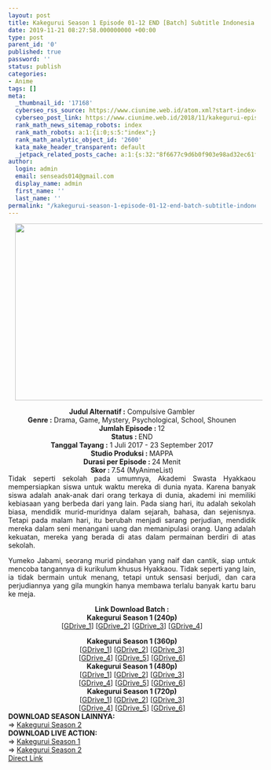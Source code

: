 ```yaml
---
layout: post
title: Kakegurui Season 1 Episode 01-12 END [Batch] Subtitle Indonesia
date: 2019-11-21 08:27:58.000000000 +00:00
type: post
parent_id: '0'
published: true
password: ''
status: publish
categories:
- Anime
tags: []
meta:
  _thumbnail_id: '17168'
  cyberseo_rss_source: https://www.ciunime.web.id/atom.xml?start-index=2701&max-results=150
  cyberseo_post_link: https://www.ciunime.web.id/2018/11/kakegurui-episode-01-12-end-batch.html
  rank_math_news_sitemap_robots: index
  rank_math_robots: a:1:{i:0;s:5:"index";}
  rank_math_analytic_object_id: '2600'
  kata_make_header_transparent: default
  _jetpack_related_posts_cache: a:1:{s:32:"8f6677c9d6b0f903e98ad32ec61f8deb";a:2:{s:7:"expires";i:1656433797;s:7:"payload";a:3:{i:0;a:1:{s:2:"id";i:27005;}i:1;a:1:{s:2:"id";i:27007;}i:2;a:1:{s:2:"id";i:27009;}}}}
author:
  login: admin
  email: senseads014@gmail.com
  display_name: admin
  first_name: ''
  last_name: ''
permalink: "/kakegurui-season-1-episode-01-12-end-batch-subtitle-indonesia/"
---
```

<div class="separator" style="clear: both; text-align: center;"><a href="https://1.bp.blogspot.com/-a85XdWgZFeI/XAeHlQf3B5I/AAAAAAAADeM/RYvmUHz_G_o0U8odQvDb0NP5FunmezSngCLcBGAs/s1600/Kakegurui%2B-%2BCiunime%2B%25282%2529.png" imageanchor="1" style="margin-left: 1em; margin-right: 1em;"><img border="0" data-original-height="720" data-original-width="1280" height="360" src="{{ site.baseurl }}/assets/2019/11/Kakegurui%2B-%2BCiunime%2B%25282%2529.png" width="640" /></a></div>
<p>
<div style="text-align: center;"><b>Judul Alternatif :</b> Compulsive Gambler</div>
<div style="text-align: center;"><b><b>Genre :</b></b> Drama, Game, Mystery, Psychological, School, Shounen</div>
<div style="text-align: center;"><b>Jumlah Episode : </b>12<br /><b>Status :&nbsp;</b>END<br /><b>Tanggal Tayang :</b> 1 Juli 2017 - 23 September 2017<br /><b>Studio Produksi : </b>MAPPA<br /><b>Durasi per Episode :&nbsp;</b>24 Menit</div>
<div style="text-align: center;"><b>Skor : </b>7.54 (MyAnimeList)</div>
<div style="text-align: center;"></div>
<div style="text-align: justify;">Tidak seperti sekolah pada umumnya, Akademi Swasta Hyakkaou mempersiapkan siswa untuk waktu mereka di dunia nyata. Karena banyak siswa adalah anak-anak dari orang terkaya di dunia, akademi ini memiliki kebiasaan yang berbeda dari yang lain. Pada siang hari, itu adalah sekolah biasa, mendidik murid-muridnya dalam sejarah, bahasa, dan sejenisnya. Tetapi pada malam hari, itu berubah menjadi sarang perjudian, mendidik mereka dalam seni menangani uang dan memanipulasi orang. Uang adalah kekuatan, mereka yang berada di atas dalam permainan berdiri di atas sekolah.</p>
<p>Yumeko Jabami, seorang murid pindahan yang naif dan cantik, siap untuk mencoba tangannya di kurikulum khusus Hyakkaou. Tidak seperti yang lain, ia tidak bermain untuk menang, tetapi untuk sensasi berjudi, dan cara perjudiannya yang gila mungkin hanya membawa terlalu banyak kartu baru ke meja.</p></div>
<div style="text-align: justify;"></div>
<div style="text-align: justify;"></div>
<div style="text-align: center;"><b>Link Download Batch :</b></div>
<div style="text-align: center;">
<div style="text-align: center;"><b>Kakegurui Season 1 (240p)</b></div>
<div style="text-align: center;">[<a href="https://drive.google.com/uc?id=13lF2LJSWvNh4yQ5g_hCoS3BbmB42i7jV" target="_blank" rel="noopener">GDrive_1</a>] [<a href="https://drive.google.com/uc?id=1v3TD6Q3h8rz-M1fp7QAExljjn8816w94" target="_blank" rel="noopener">GDrive_2</a>] [<a href="https://drive.google.com/uc?id=1uK0QDliJ9nxqKCWtOjOk7CvleqixNno0" target="_blank" rel="noopener">GDrive_3</a>] [<a href="https://drive.google.com/uc?id=1vpwW4UYhFGoRnpkuPtmUXvH-PkQaeUpC" target="_blank" rel="noopener">GDrive_4</a>]</p>
</div>
</div>
<div style="text-align: center;"><b>Kakegurui Season 1 (360p)</b></div>
<div style="text-align: center;">[<a href="https://drive.google.com/uc?id=1kcjVdT5c5uKfFPupXobcLQBaCaBk3c8s" target="_blank" rel="noopener">GDrive_1</a>] [<a href="https://drive.google.com/uc?id=1Z3TWT3u-5Y1EsHYhiMOm2mepifNFfkjZ" target="_blank" rel="noopener">GDrive_2</a>] [<a href="https://drive.google.com/uc?id=1UzDhTTXUwVyp0eiHD_1-VijK7wzULH4F" target="_blank" rel="noopener">GDrive_3</a>]<br />[<a href="https://drive.google.com/uc?export=download&amp;id=1Px3hgeGW0JQoG2kS50_sg5eN-rMBqUZj" target="_blank" rel="noopener">GDrive_4</a>] [<a href="https://drive.google.com/uc?export=download&amp;id=19fqGWQgfmujY8NlSXA01kSrk9dF60odY" target="_blank" rel="noopener">GDrive_5</a>] [<a href="https://drive.google.com/uc?id=11wBCXQD2mShBrReRznBQj7pgw_bv8xOm" target="_blank" rel="noopener">GDrive_6</a>]</div>
<div style="text-align: center;"></div>
<div style="text-align: center;"><b>Kakegurui Season 1 (480p)</b><br />[<a href="https://drive.google.com/uc?id=1fLgn8f0EebHNLyhJETmuo3j0og7waofl" target="_blank" rel="noopener">GDrive_1</a>] [<a href="https://drive.google.com/uc?id=1NOhMtn2OZrL1kbMlUAuR4pFLAj3ZD1pC" target="_blank" rel="noopener">GDrive_2</a>] [<a href="https://drive.google.com/uc?id=1lpq7nP2GrTpMrIqYO02SAykzXtF2-m6L" target="_blank" rel="noopener">GDrive_3</a>]<br />[<a href="https://drive.google.com/uc?id=1UcNjriqbdLDudm4UXz5B2tdX6i4fOsaX" target="_blank" rel="noopener">GDrive_4</a>] [<a href="https://drive.google.com/uc?id=1fBcHY1hGtsFnxfgPgopr62fubrAbuFox" target="_blank" rel="noopener">GDrive_5</a>] [<a href="https://drive.google.com/uc?id=1e7r5qHQ2_1Di6xwUaWeOKmkspT6Yg2Mu" target="_blank" rel="noopener">GDrive_6</a>]</div>
<div style="text-align: center;"><b>Kakegurui Season 1 (720p)</b><br />[<a href="https://drive.google.com/uc?id=13m-48yBY4ncVWh30u_fgi_t8Us6eEDC1" target="_blank" rel="noopener">GDrive_1</a>] [<a href="https://drive.google.com/uc?id=1FlsMeNZC49ZMpZ2ytZAh34xQWvxk1_e4" target="_blank" rel="noopener">GDrive_2</a>] [<a href="https://drive.google.com/uc?id=1uM2u6Znp_TuQMZVvxoRLuL0ljATwe63O" target="_blank" rel="noopener">GDrive_3</a>]<br />[<a href="https://drive.google.com/uc?id=137ebcQgGvEXFVRzBj-e2a6Rgyt8ANJl_" target="_blank" rel="noopener">GDrive_4</a>] [<a href="https://drive.google.com/uc?export=download&amp;id=1JpFCkSbzxn8npzqg4vHuN4T3dVd9AC1A" target="_blank" rel="noopener">GDrive_5</a>] [<a href="https://drive.google.com/uc?export=download&amp;id=1aWuXrli8ECSTiNUJ4XqjPEIdPEJelbRa" target="_blank" rel="noopener">GDrive_6</a>]
<div style="text-align: left;"></div>
<div style="text-align: left;"></div>
<div style="text-align: left;"><b>DOWNLOAD SEASON&nbsp;</b><b>LAINNYA</b><b>:</b></div>
<div style="text-align: left;"></div>
<div style="text-align: left;">=&gt;&nbsp;<a href="https://www.ciunime.web.id/2019/03/kakegurui-season-2-episode-01-12-end.html" target="_blank" rel="noopener">Kakegurui Season 2</a></div>
<div style="text-align: left;"></div>
<div style="text-align: left;"><b>DOWNLOAD LIVE ACTION:</b></div>
<div style="text-align: left;"></div>
<div style="text-align: left;">=&gt;&nbsp;<a href="https://www.ciunime.web.id/2019/02/kakegurui-live-action-episode-01-10-end.html" target="_blank" rel="noopener">Kakegurui Season 1</a></div>
<div style="text-align: left;">=&gt;&nbsp;<a href="https://www.ciunime.web.id/2019/10/kakegurui-season-2-episode-01-05-end.html" target="_blank" rel="noopener">Kakegurui Season 2</a></div>
<div style="text-align: left;"></div>
</div>
<link rel="stylesheet" href="https://cdnjs.cloudflare.com/ajax/libs/font-awesome/4.7.0/css/font-awesome.min.css" />
<div class="divbtn"> <a href="https://handymansurrender.com/fihup8buzv?key=94550f7ce39444073321dde3b8782f97" class="btn"><i class="fa fa-download"></i> Direct Link</a> </div>
